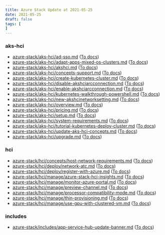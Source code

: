 ```yaml
---
title: Azure Stack Update at 2021-05-25
date: 2021-05-25
draft: false
tags: [
]
---
```


### aks-hci
- [azure-stack/aks-hci/ad-sso.md](https://github.com/MicrosoftDocs/azure-stack-docs/compare/0d0275d..ef2f620#diff-5e9e11f4b728ddf21be71cd17214069a53e0f86e86e102fbac474af0163bd72e) ([To docs](https://docs.microsoft.com/en-us/azure-stack/aks-hci/ad-sso?WT.mc_id=AZ-MVP-5003408))
- [azure-stack/aks-hci/adapt-apps-mixed-os-clusters.md](https://github.com/MicrosoftDocs/azure-stack-docs/compare/0d0275d..ef2f620#diff-41c7bfd93c053cebc5954c737b3600bee7ec1b2f3cce38304917c3a220600c43) ([To docs](https://docs.microsoft.com/en-us/azure-stack/aks-hci/adapt-apps-mixed-os-clusters?WT.mc_id=AZ-MVP-5003408))
- [azure-stack/aks-hci/akshci.md](https://github.com/MicrosoftDocs/azure-stack-docs/compare/0d0275d..ef2f620#diff-cd1a56a03e648223e23ddc0ae62e5c841d6d149dd53238f6059d131558ffefc4) ([To docs](https://docs.microsoft.com/en-us/azure-stack/aks-hci/akshci?WT.mc_id=AZ-MVP-5003408))
- [azure-stack/aks-hci/concepts-support.md](https://github.com/MicrosoftDocs/azure-stack-docs/compare/0d0275d..ef2f620#diff-639ea865f248d32f57c466695027b47f76efc2a9f5da75f8e1ae3f2a6cae4152) ([To docs](https://docs.microsoft.com/en-us/azure-stack/aks-hci/concepts-support?WT.mc_id=AZ-MVP-5003408))
- [azure-stack/aks-hci/create-kubernetes-cluster.md](https://github.com/MicrosoftDocs/azure-stack-docs/compare/0d0275d..ef2f620#diff-0df5e60c977e0c8ce0e5378668e5ad333b7181707187b40e8a54a48f3d26802d) ([To docs](https://docs.microsoft.com/en-us/azure-stack/aks-hci/create-kubernetes-cluster?WT.mc_id=AZ-MVP-5003408))
- [azure-stack/aks-hci/disable-akshciarcconnection.md](https://github.com/MicrosoftDocs/azure-stack-docs/compare/0d0275d..ef2f620#diff-b849b3d3549a74eee71a11630a57f6fa6c1b2cddc922eb802299302b47e5d652) ([To docs](https://docs.microsoft.com/en-us/azure-stack/aks-hci/disable-akshciarcconnection?WT.mc_id=AZ-MVP-5003408))
- [azure-stack/aks-hci/enable-akshciarcconnection.md](https://github.com/MicrosoftDocs/azure-stack-docs/compare/0d0275d..ef2f620#diff-0f20c91cb2594a842ede10228e729fae5feb12544f9c519662a22ff63cfe3682) ([To docs](https://docs.microsoft.com/en-us/azure-stack/aks-hci/enable-akshciarcconnection?WT.mc_id=AZ-MVP-5003408))
- [azure-stack/aks-hci/kubernetes-walkthrough-powershell.md](https://github.com/MicrosoftDocs/azure-stack-docs/compare/0d0275d..ef2f620#diff-eba8a2a9e2a4988628778e1e03b08cf6c3fedd14541926c70e5ec527a659f979) ([To docs](https://docs.microsoft.com/en-us/azure-stack/aks-hci/kubernetes-walkthrough-powershell?WT.mc_id=AZ-MVP-5003408))
- [azure-stack/aks-hci/new-akshcinetworksetting.md](https://github.com/MicrosoftDocs/azure-stack-docs/compare/0d0275d..ef2f620#diff-375fe40684ce54fea93a0b465894579447b36a98e2a1c279bac27138895480bb) ([To docs](https://docs.microsoft.com/en-us/azure-stack/aks-hci/new-akshcinetworksetting?WT.mc_id=AZ-MVP-5003408))
- [azure-stack/aks-hci/overview.md](https://github.com/MicrosoftDocs/azure-stack-docs/compare/0d0275d..ef2f620#diff-1f5cbdd32969a5fad4a7dff44593ba234e2900ee4bfeb954448829ffc5218c3f) ([To docs](https://docs.microsoft.com/en-us/azure-stack/aks-hci/overview?WT.mc_id=AZ-MVP-5003408))
- [azure-stack/aks-hci/pricing.md](https://github.com/MicrosoftDocs/azure-stack-docs/compare/0d0275d..ef2f620#diff-ffbe4bc7b3bf08a07f37261c67ce3b26086d729774a8b5dfb7b20f1b1f114bf3) ([To docs](https://docs.microsoft.com/en-us/azure-stack/aks-hci/pricing?WT.mc_id=AZ-MVP-5003408))
- [azure-stack/aks-hci/setup.md](https://github.com/MicrosoftDocs/azure-stack-docs/compare/0d0275d..ef2f620#diff-13a99e57de471487c039a05963b12d183009416cc62ef6d7c9584276500b6825) ([To docs](https://docs.microsoft.com/en-us/azure-stack/aks-hci/setup?WT.mc_id=AZ-MVP-5003408))
- [azure-stack/aks-hci/system-requirements.md](https://github.com/MicrosoftDocs/azure-stack-docs/compare/0d0275d..ef2f620#diff-ba50499be817eb2123215138e8a48b68f2b28a008832befc2c79d07d2e31e1c4) ([To docs](https://docs.microsoft.com/en-us/azure-stack/aks-hci/system-requirements?WT.mc_id=AZ-MVP-5003408))
- [azure-stack/aks-hci/tutorial-kubernetes-deploy-cluster.md](https://github.com/MicrosoftDocs/azure-stack-docs/compare/0d0275d..ef2f620#diff-59d8c80fc8943a9ffb56afa71a8209d8ec22c235c755d03358ab90ca924b6554) ([To docs](https://docs.microsoft.com/en-us/azure-stack/aks-hci/tutorial-kubernetes-deploy-cluster?WT.mc_id=AZ-MVP-5003408))
- [azure-stack/aks-hci/update-aks-hci-concepts.md](https://github.com/MicrosoftDocs/azure-stack-docs/compare/0d0275d..ef2f620#diff-4e3b0fdddcc12720a619505ffa92d50ca3eac8351c542dc1af1e2fcf592a8e31) ([To docs](https://docs.microsoft.com/en-us/azure-stack/aks-hci/update-aks-hci-concepts?WT.mc_id=AZ-MVP-5003408))
- [azure-stack/aks-hci/upgrade.md](https://github.com/MicrosoftDocs/azure-stack-docs/compare/0d0275d..ef2f620#diff-6e5bfcaf372bfdc3c5060628cbcc0c0abe057e01e35a6bce0f7431018d5dd4d8) ([To docs](https://docs.microsoft.com/en-us/azure-stack/aks-hci/upgrade?WT.mc_id=AZ-MVP-5003408))
    
### hci
- [azure-stack/hci/concepts/host-network-requirements.md](https://github.com/MicrosoftDocs/azure-stack-docs/compare/0d0275d..ef2f620#diff-09180cb567361735e35fe45b9edfa9c74df05e672ee2565ca20eea17e0d67472) ([To docs](https://docs.microsoft.com/en-us/azure-stack/hci/concepts/host-network-requirements?WT.mc_id=AZ-MVP-5003408))
- [azure-stack/hci/deploy/network-atc.md](https://github.com/MicrosoftDocs/azure-stack-docs/compare/0d0275d..ef2f620#diff-2f167b73c78c55843c53c5231700ae64756c40f26b2e8c5088f57c0537919724) ([To docs](https://docs.microsoft.com/en-us/azure-stack/hci/deploy/network-atc?WT.mc_id=AZ-MVP-5003408))
- [azure-stack/hci/deploy/register-with-azure.md](https://github.com/MicrosoftDocs/azure-stack-docs/compare/0d0275d..ef2f620#diff-a3683a070950df904508f9b7a77e35a87a75980f569dc27728c36e0a34157016) ([To docs](https://docs.microsoft.com/en-us/azure-stack/hci/deploy/register-with-azure?WT.mc_id=AZ-MVP-5003408))
- [azure-stack/hci/manage/azure-stack-hci-insights.md](https://github.com/MicrosoftDocs/azure-stack-docs/compare/0d0275d..ef2f620#diff-d35367e0bf26f1766cee7becd4c18869487ddc7581556e7dd307dc199b91a4de) ([To docs](https://docs.microsoft.com/en-us/azure-stack/hci/manage/azure-stack-hci-insights?WT.mc_id=AZ-MVP-5003408))
- [azure-stack/hci/manage/monitor-azure-portal.md](https://github.com/MicrosoftDocs/azure-stack-docs/compare/0d0275d..ef2f620#diff-2c001b86727941cc0deac78e3de52d69fc3c6f4f5c09eecc308e745cd40ce572) ([To docs](https://docs.microsoft.com/en-us/azure-stack/hci/manage/monitor-azure-portal?WT.mc_id=AZ-MVP-5003408))
- [azure-stack/hci/manage/preview-channel.md](https://github.com/MicrosoftDocs/azure-stack-docs/compare/0d0275d..ef2f620#diff-41a372a2431b5b06caf5eb27ad4ea24f1fb9bcdb996cc1ac3bc43cc283798cc2) ([To docs](https://docs.microsoft.com/en-us/azure-stack/hci/manage/preview-channel?WT.mc_id=AZ-MVP-5003408))
- [azure-stack/hci/manage/processor-compatibility-mode.md](https://github.com/MicrosoftDocs/azure-stack-docs/compare/0d0275d..ef2f620#diff-41d71bf1a63269870b8e0002ee2be85e0f0e3aae83b29a09c785d0d02135fc69) ([To docs](https://docs.microsoft.com/en-us/azure-stack/hci/manage/processor-compatibility-mode?WT.mc_id=AZ-MVP-5003408))
- [azure-stack/hci/manage/thin-provisioning.md](https://github.com/MicrosoftDocs/azure-stack-docs/compare/0d0275d..ef2f620#diff-64c35cc8352cf8b149b12f7291c940294926de6d54ff8b0901203855f87d7178) ([To docs](https://docs.microsoft.com/en-us/azure-stack/hci/manage/thin-provisioning?WT.mc_id=AZ-MVP-5003408))
- [azure-stack/hci/manage/use-gpu-with-clustered-vm.md](https://github.com/MicrosoftDocs/azure-stack-docs/compare/0d0275d..ef2f620#diff-cca65cd519418e6604e596151c9350c523f29221a40df3947dcaf596de73f42d) ([To docs](https://docs.microsoft.com/en-us/azure-stack/hci/manage/use-gpu-with-clustered-vm?WT.mc_id=AZ-MVP-5003408))
    
### includes
- [azure-stack/includes/app-service-hub-update-banner.md](https://github.com/MicrosoftDocs/azure-stack-docs/compare/0d0275d..ef2f620#diff-390f372afd1e2e28708e345f2c763502b1fc7dc6888e69a947d7a355f758323a) ([To docs](https://docs.microsoft.com/en-us/azure-stack/includes/app-service-hub-update-banner?WT.mc_id=AZ-MVP-5003408))
    
